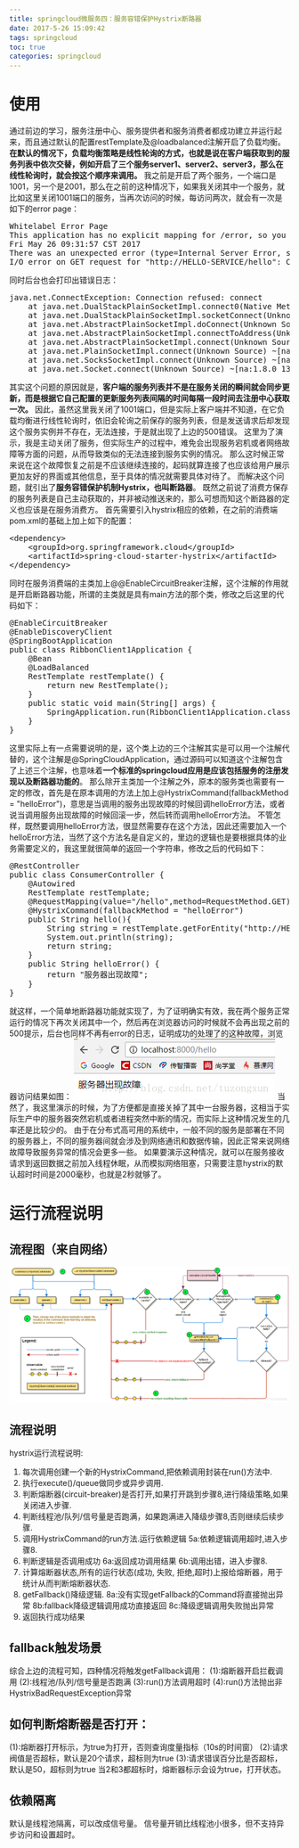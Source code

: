 ```yaml
---
title: springcloud微服务四：服务容错保护Hystrix断路器
date: 2017-5-26 15:09:42
tags: springcloud
toc: true
categories: springcloud
---
```

# 使用
通过前边的学习，服务注册中心、服务提供者和服务消费者都成功建立并运行起来，而且通过默认的配置restTemplate及@loadbalanced注解开启了负载均衡。
**在默认的情况下，负载均衡策略是线性轮询的方式，也就是说在客户端获取到的服务列表中依次交替，例如开启了三个服务server1、server2、server3，那么在线性轮询时，就会按这个顺序来调用。**
我之前是开启了两个服务，一个端口是1001，另一个是2001，那么在之前的这种情况下，如果我关闭其中一个服务，就比如这里关闭1001端口的服务，当再次访问的时候，每访问两次，就会有一次是如下的error page：

<pre>
Whitelabel Error Page
This application has no explicit mapping for /error, so you are seeing this as a fallback.
Fri May 26 09:31:57 CST 2017
There was an unexpected error (type=Internal Server Error, status=500).
I/O error on GET request for "http://HELLO-SERVICE/hello": Connection refused: connect; nested exception is java.net.ConnectException: Connection refused: connect
</pre>

同时后台也会打印出错误日志： 

<pre>
java.net.ConnectException: Connection refused: connect
	at java.net.DualStackPlainSocketImpl.connect0(Native Method) ~[na:1.8.0_131]
	at java.net.DualStackPlainSocketImpl.socketConnect(Unknown Source) ~[na:1.8.0_131]
	at java.net.AbstractPlainSocketImpl.doConnect(Unknown Source) ~[na:1.8.0_131]
	at java.net.AbstractPlainSocketImpl.connectToAddress(Unknown Source) ~[na:1.8.0_131]
	at java.net.AbstractPlainSocketImpl.connect(Unknown Source) ~[na:1.8.0_131]
	at java.net.PlainSocketImpl.connect(Unknown Source) ~[na:1.8.0_131]
	at java.net.SocksSocketImpl.connect(Unknown Source) ~[na:1.8.0_131]
	at java.net.Socket.connect(Unknown Source) ~[na:1.8.0_131]
</pre>

其实这个问题的原因就是，**客户端的服务列表并不是在服务关闭的瞬间就会同步更新，而是根据它自己配置的更新服务列表间隔的时间每隔一段时间去注册中心获取一次。**
因此，虽然这里我关闭了1001端口，但是实际上客户端并不知道，在它负载均衡进行线性轮询时，依旧会轮询之前保存的服务列表，但是发送请求后却发现这个服务实例并不存在，无法连接，于是就出现了上边的500错误。
这里为了演示，我是主动关闭了服务，但实际生产的过程中，难免会出现服务宕机或者网络故障等方面的问题，从而导致类似的无法连接到服务实例的情况。
那么这时候正常来说在这个故障恢复之前是不应该继续连接的，起码就算连接了也应该给用户展示更加友好的界面或其他信息，至于具体的情况就需要具体对待了。
而解决这个问题，就引出了**服务容错保护机制Hystrix，也叫断路器**。
既然之前说了消费方保存的服务列表是自己主动获取的，并非被动推送来的，那么可想而知这个断路器的定义也应该是在服务消费方。
首先需要引入hystrix相应的依赖，在之前的消费端pom.xml的基础上加上如下的配置：

<pre>
&lt;dependency>
	&lt;groupId>org.springframework.cloud&lt;/groupId>
	&lt;artifactId>spring-cloud-starter-hystrix&lt;/artifactId>
&lt;/dependency>
</pre>

同时在服务消费端的主类加上@@EnableCircuitBreaker注解，这个注解的作用就是开启断路器功能，所谓的主类就是具有main方法的那个类，修改之后这里的代码如下：

<pre>
@EnableCircuitBreaker
@EnableDiscoveryClient
@SpringBootApplication
public class RibbonClient1Application {
	@Bean
	@LoadBalanced
	RestTemplate restTemplate() {
		return new RestTemplate();
	}
	public static void main(String[] args) {
		SpringApplication.run(RibbonClient1Application.class, args);
	}
}
</pre>

这里实际上有一点需要说明的是，这个类上边的三个注解其实是可以用一个注解代替的，这个注解是@SpringCloudApplication，通过源码可以知道这个注解包含了上述三个注解，也意味着**一个标准的springcloud应用是应该包括服务的注册发现以及断路器功能的**。
那么除开主类加一个注解之外，原本的服务类也需要有一定的修改，首先是在原本调用的方法上加上@HystrixCommand(fallbackMethod = "helloError")，意思是当调用的服务出现故障的时候回调helloError方法，或者说当调用服务出现故障的时候回滚一步，然后转而调用helloError方法。
不管怎样，既然要调用helloError方法，很显然需要存在这个方法，因此还需要加入一个helloError方法，当然了这个方法名是自定义的，里边的逻辑也是要根据具体的业务需要定义的，我这里就很简单的返回一个字符串，修改之后的代码如下：

<pre>
@RestController
public class ConsumerController {
	@Autowired
	RestTemplate restTemplate;
	@RequestMapping(value="/hello",method=RequestMethod.GET)
	@HystrixCommand(fallbackMethod = "helloError")
	public String hello(){
		String string = restTemplate.getForEntity("http://HELLO-SERVICE/hello", String.class).getBody();
		System.out.println(string);
		return string;
	}
	public String helloError() {
		return "服务器出现故障";
	}
}
</pre>

就这样，一个简单地断路器功能就实现了，为了证明确实有效，我在两个服务正常运行的情况下再次关闭其中一个，然后再在浏览器访问的时候就不会再出现之前的500提示，后台也同样不再有error的日志，证明成功的处理了的这种故障，浏览器访问结果如图：
![cloud1](/images/springcloud/s41.png)
当然了，我这里演示的时候，为了方便都是直接关掉了其中一台服务器，这相当于实际生产中的服务器突然宕机或者进程突然中断的情况，而实际上这种情况发生的几率还是比较少的。
由于在分布式高可用的系统中，一般不同的服务是部署在不同的服务器上，不同的服务器间就会涉及到网络通讯和数据传输，因此正常来说网络故障导致服务异常的情况会更多一些。
如果要演示这种情况，就可以在服务接收请求到返回数据之前加入线程休眠，从而模拟网络阻塞，只需要注意hystrix的默认超时时间是2000毫秒，也就是2秒就够了。

# 运行流程说明
## 流程图（来自网络）
![cloud2](/images/springcloud/s42.png)

## 流程说明
hystrix运行流程说明:
1. 每次调用创建一个新的HystrixCommand,把依赖调用封装在run()方法中.
2. 执行execute()/queue做同步或异步调用.
3. 判断熔断器(circuit-breaker)是否打开,如果打开跳到步骤8,进行降级策略,如果关闭进入步骤.
4. 判断线程池/队列/信号量是否跑满，如果跑满进入降级步骤8,否则继续后续步骤.
5. 调用HystrixCommand的run方法.运行依赖逻辑
   5a:依赖逻辑调用超时,进入步骤8.
6. 判断逻辑是否调用成功
   6a:返回成功调用结果
   6b:调用出错，进入步骤8.
7. 计算熔断器状态,所有的运行状态(成功, 失败, 拒绝,超时)上报给熔断器，用于统计从而判断熔断器状态.
8. getFallback()降级逻辑.
   8a:没有实现getFallback的Command将直接抛出异常
   8b:fallback降级逻辑调用成功直接返回
   8c:降级逻辑调用失败抛出异常
9. 返回执行成功结果

##  fallback触发场景
综合上边的流程可知，四种情况将触发getFallback调用：
 (1):熔断器开启拦截调用
 (2):线程池/队列/信号量是否跑满
 (3):run()方法调用超时
 (4):run()方法抛出非HystrixBadRequestException异常

## 如何判断熔断器是否打开：
(1):熔断器打开标示，为true为打开，否则查询度量指标（10s的时间窗）
(2):请求阀值是否超标，默认是20个请求，超标则为true
(3):请求错误百分比是否超标，默认是50，超标则为true
当2和3都超标时，熔断器标示会设为true，打开状态。

## 依赖隔离
默认是线程池隔离，可以改成信号量。
信号量开销比线程池小很多，但不支持异步访问和设置超时。
